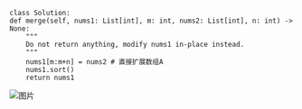     class Solution:
    def merge(self, nums1: List[int], m: int, nums2: List[int], n: int) -> None:
        """
        Do not return anything, modify nums1 in-place instead.
        """
        nums1[m:m+n] = nums2 # 直接扩展数组A
        nums1.sort()
        return nums1
![图片](https://user-images.githubusercontent.com/38878365/184479038-baceb370-38d1-4e9a-a47f-b6833d355522.png)
